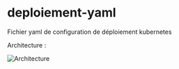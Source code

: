 # deploiement-yaml

Fichier yaml de configuration de déploiement kubernetes

Architecture :

![Architecture](https://i.postimg.cc/V6pQMBvX/Untitled_Diagram_line_5.jpg)
